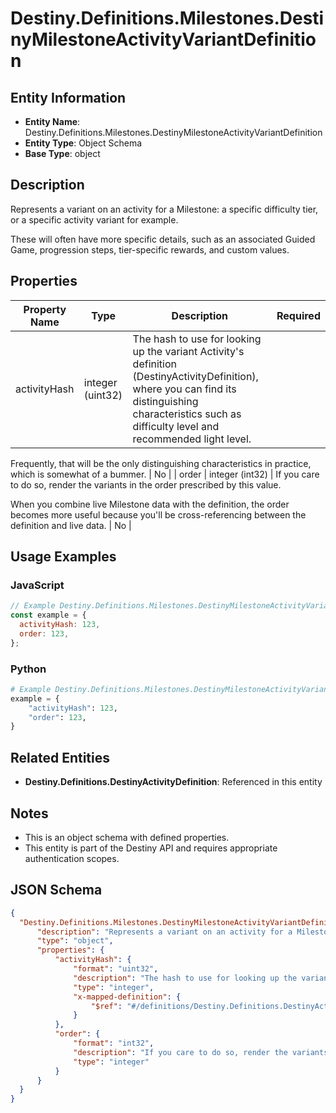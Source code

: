 # Destiny.Definitions.Milestones.DestinyMilestoneActivityVariantDefinition

## Entity Information
- **Entity Name**: Destiny.Definitions.Milestones.DestinyMilestoneActivityVariantDefinition
- **Entity Type**: Object Schema
- **Base Type**: object

## Description
Represents a variant on an activity for a Milestone: a specific difficulty tier, or a specific activity variant for example.
These will often have more specific details, such as an associated Guided Game, progression steps, tier-specific rewards, and custom values.

## Properties

| Property Name | Type | Description | Required |
|---------------|------|-------------|----------|
| activityHash | integer (uint32) | The hash to use for looking up the variant Activity's definition (DestinyActivityDefinition), where you can find its distinguishing characteristics such as difficulty level and recommended light level. 
Frequently, that will be the only distinguishing characteristics in practice, which is somewhat of a bummer. | No |
| order | integer (int32) | If you care to do so, render the variants in the order prescribed by this value.
When you combine live Milestone data with the definition, the order becomes more useful because you'll be cross-referencing between the definition and live data. | No |

## Usage Examples

### JavaScript
```javascript
// Example Destiny.Definitions.Milestones.DestinyMilestoneActivityVariantDefinition object
const example = {
  activityHash: 123,
  order: 123,
};
```

### Python
```python
# Example Destiny.Definitions.Milestones.DestinyMilestoneActivityVariantDefinition object
example = {
    "activityHash": 123,
    "order": 123,
}
```

## Related Entities
- **Destiny.Definitions.DestinyActivityDefinition**: Referenced in this entity

## Notes
- This is an object schema with defined properties.
- This entity is part of the Destiny API and requires appropriate authentication scopes.

## JSON Schema
```json
{
  "Destiny.Definitions.Milestones.DestinyMilestoneActivityVariantDefinition":   {
      "description": "Represents a variant on an activity for a Milestone: a specific difficulty tier, or a specific activity variant for example.\r\nThese will often have more specific details, such as an associated Guided Game, progression steps, tier-specific rewards, and custom values.",
      "type": "object",
      "properties": {
          "activityHash": {
              "format": "uint32",
              "description": "The hash to use for looking up the variant Activity's definition (DestinyActivityDefinition), where you can find its distinguishing characteristics such as difficulty level and recommended light level. \r\nFrequently, that will be the only distinguishing characteristics in practice, which is somewhat of a bummer.",
              "type": "integer",
              "x-mapped-definition": {
                  "$ref": "#/definitions/Destiny.Definitions.DestinyActivityDefinition"
              }
          },
          "order": {
              "format": "int32",
              "description": "If you care to do so, render the variants in the order prescribed by this value.\r\nWhen you combine live Milestone data with the definition, the order becomes more useful because you'll be cross-referencing between the definition and live data.",
              "type": "integer"
          }
      }
  }
}
```

